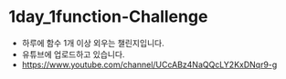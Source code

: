 # 1day_1function-Challenge
- 하루에 함수 1개 이상 외우는 챌린지입니다.
- 유튜브에 업로드하고 있습니다.
- https://www.youtube.com/channel/UCcABz4NaQQcLY2KxDNqr9-g
